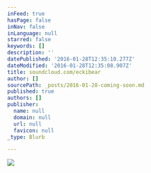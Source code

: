 ```yaml
---
inFeed: true
hasPage: false
inNav: false
inLanguage: null
starred: false
keywords: []
description: ''
datePublished: '2016-01-28T12:35:10.277Z'
dateModified: '2016-01-28T12:35:08.907Z'
title: soundcloud.com/eckibear
author: []
sourcePath: _posts/2016-01-28-coming-soon.md
published: true
authors: []
publisher:
  name: null
  domain: null
  url: null
  favicon: null
_type: Blurb

---
```

![](https://the-grid-user-content.s3-us-west-2.amazonaws.com/325d2f31-d238-4640-b5c2-cd9892807565.png)